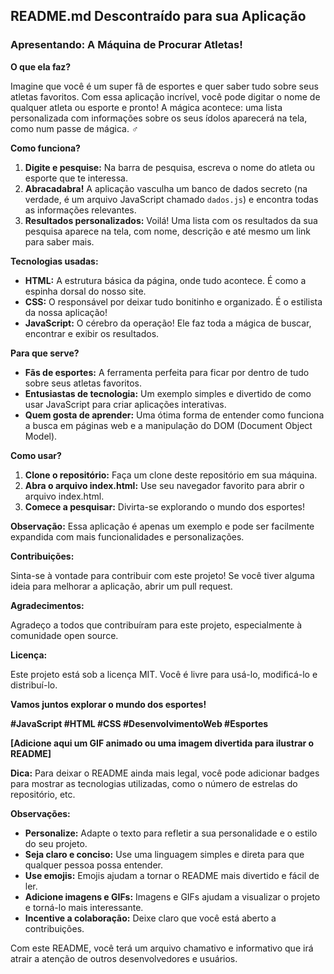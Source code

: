 ## **README.md Descontraído para sua Aplicação**

### **Apresentando: A Máquina de Procurar Atletas!** 

**O que ela faz?**

Imagine que você é um super fã de esportes e quer saber tudo sobre seus atletas favoritos. Com essa aplicação incrível, você pode digitar o nome de qualquer atleta ou esporte e pronto! A mágica acontece: uma lista personalizada com informações sobre os seus ídolos aparecerá na tela, como num passe de mágica. ‍♂️

**Como funciona?**

1. **Digite e pesquise:** Na barra de pesquisa, escreva o nome do atleta ou esporte que te interessa.
2. **Abracadabra!** A aplicação vasculha um banco de dados secreto (na verdade, é um arquivo JavaScript chamado `dados.js`) e encontra todas as informações relevantes.
3. **Resultados personalizados:** Voilá! Uma lista com os resultados da sua pesquisa aparece na tela, com nome, descrição e até mesmo um link para saber mais.

**Tecnologias usadas:**

* **HTML:** A estrutura básica da página, onde tudo acontece. É como a espinha dorsal do nosso site.
* **CSS:** O responsável por deixar tudo bonitinho e organizado. É o estilista da nossa aplicação!
* **JavaScript:** O cérebro da operação! Ele faz toda a mágica de buscar, encontrar e exibir os resultados.

**Para que serve?**

* **Fãs de esportes:** A ferramenta perfeita para ficar por dentro de tudo sobre seus atletas favoritos.
* **Entusiastas de tecnologia:** Um exemplo simples e divertido de como usar JavaScript para criar aplicações interativas.
* **Quem gosta de aprender:** Uma ótima forma de entender como funciona a busca em páginas web e a manipulação do DOM (Document Object Model).

**Como usar?**

1. **Clone o repositório:** Faça um clone deste repositório em sua máquina.
2. **Abra o arquivo index.html:** Use seu navegador favorito para abrir o arquivo index.html.
3. **Comece a pesquisar:** Divirta-se explorando o mundo dos esportes!

**Observação:** Essa aplicação é apenas um exemplo e pode ser facilmente expandida com mais funcionalidades e personalizações.

**Contribuições:**

Sinta-se à vontade para contribuir com este projeto! Se você tiver alguma ideia para melhorar a aplicação, abrir um pull request. 

**Agradecimentos:**

Agradeço a todos que contribuíram para este projeto, especialmente à comunidade open source.

**Licença:**

Este projeto está sob a licença MIT. Você é livre para usá-lo, modificá-lo e distribuí-lo.

**Vamos juntos explorar o mundo dos esportes!** 

**#JavaScript #HTML #CSS #DesenvolvimentoWeb #Esportes**

**[Adicione aqui um GIF animado ou uma imagem divertida para ilustrar o README]**

**Dica:** Para deixar o README ainda mais legal, você pode adicionar badges para mostrar as tecnologias utilizadas, como o número de estrelas do repositório, etc.

**Observações:**

* **Personalize:** Adapte o texto para refletir a sua personalidade e o estilo do seu projeto.
* **Seja claro e conciso:** Use uma linguagem simples e direta para que qualquer pessoa possa entender.
* **Use emojis:** Emojis ajudam a tornar o README mais divertido e fácil de ler.
* **Adicione imagens e GIFs:** Imagens e GIFs ajudam a visualizar o projeto e torná-lo mais interessante.
* **Incentive a colaboração:** Deixe claro que você está aberto a contribuições.

Com este README, você terá um arquivo chamativo e informativo que irá atrair a atenção de outros desenvolvedores e usuários.
